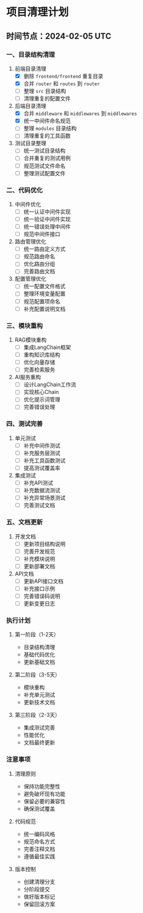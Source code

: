 # 项目清理计划

## 时间节点：2024-02-05 UTC

### 一、目录结构清理

1. 前端目录清理
   - [x] 删除 `frontend/frontend` 重复目录
   - [x] 合并 `router` 和 `routes` 到 `router`
   - [ ] 整理 `src` 目录结构
   - [ ] 清理重复的配置文件

2. 后端目录清理
   - [x] 合并 `middleware` 和 `middlewares` 到 `middlewares`
   - [x] 统一中间件命名规范
   - [ ] 整理 `modules` 目录结构
   - [ ] 清理重复的工具函数

3. 测试目录整理
   - [ ] 统一测试目录结构
   - [ ] 合并重复的测试用例
   - [ ] 规范测试文件命名
   - [ ] 整理测试配置文件

### 二、代码优化

1. 中间件优化
   - [ ] 统一认证中间件实现
   - [ ] 统一验证中间件实现
   - [ ] 统一错误处理中间件
   - [ ] 规范中间件接口

2. 路由管理优化
   - [ ] 统一路由定义方式
   - [ ] 规范路由命名
   - [ ] 优化路由分组
   - [ ] 完善路由文档

3. 配置管理优化
   - [ ] 统一配置文件格式
   - [ ] 整理环境变量配置
   - [ ] 规范配置项命名
   - [ ] 补充配置说明文档

### 三、模块重构

1. RAG模块重构
   - [ ] 集成LangChain框架
   - [ ] 重构知识库结构
   - [ ] 优化向量存储
   - [ ] 完善检索服务

2. AI服务重构
   - [ ] 设计LangChain工作流
   - [ ] 实现核心Chain
   - [ ] 优化提示词管理
   - [ ] 完善错误处理

### 四、测试完善

1. 单元测试
   - [ ] 补充中间件测试
   - [ ] 补充服务层测试
   - [ ] 补充工具函数测试
   - [ ] 提高测试覆盖率

2. 集成测试
   - [ ] 补充API测试
   - [ ] 补充数据流测试
   - [ ] 补充异常场景测试
   - [ ] 完善测试文档

### 五、文档更新

1. 开发文档
   - [ ] 更新项目结构说明
   - [ ] 完善开发规范
   - [ ] 补充模块说明
   - [ ] 更新部署文档

2. API文档
   - [ ] 更新API接口文档
   - [ ] 补充接口示例
   - [ ] 完善错误码说明
   - [ ] 更新变更日志

### 执行计划

1. 第一阶段（1-2天）
   - 目录结构清理
   - 基础代码优化
   - 更新基础文档

2. 第二阶段（3-5天）
   - 模块重构
   - 补充单元测试
   - 更新技术文档

3. 第三阶段（2-3天）
   - 集成测试完善
   - 性能优化
   - 文档最终更新

### 注意事项

1. 清理原则
   - 保持功能完整性
   - 避免破坏现有功能
   - 保留必要的兼容性
   - 确保测试覆盖

2. 代码规范
   - 统一编码风格
   - 规范命名方式
   - 完善注释文档
   - 遵循最佳实践

3. 版本控制
   - 创建清理分支
   - 分阶段提交
   - 做好版本标记
   - 保留回滚方案 